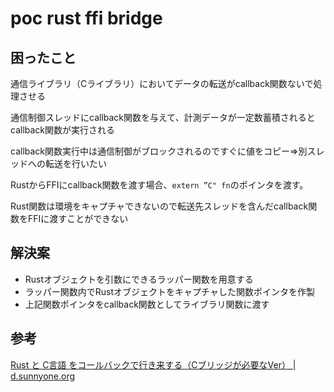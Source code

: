# poc rust ffi bridge

## 困ったこと

通信ライブラリ（Cライブラリ）においてデータの転送がcallback関数ないで処理させる

通信制御スレッドにcallback関数を与えて、計測データが一定数蓄積されるとcallback関数が実行される

callback関数実行中は通信制御がブロックされるのですぐに値をコピー⇒別スレッドへの転送を行いたい

RustからFFIにcallback関数を渡す場合、``extern ”C" fn``のポインタを渡す。

Rust関数は環境をキャプチャできないので転送先スレッドを含んだcallback関数をFFIに渡すことができない

## 解決案

- Rustオブジェクトを引数にできるラッパー関数を用意する
- ラッパー関数内でRustオブジェクトをキャプチャした関数ポインタを作製
- 上記関数ポインタをcallback関数としてライブラリ関数に渡す

## 参考

[Rust と C言語 をコールバックで行き来する（Cブリッジが必要なVer） | d.sunnyone.org](http://d.sunnyone.org/2016/04/rust-c-cver.html)